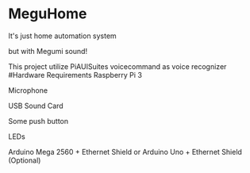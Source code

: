 # MeguHome
It's just home automation system 

but with Megumi sound!

This project utilize PiAUISuites voicecommand as voice recognizer
#Hardware Requirements
Raspberry Pi 3 

Microphone 

USB Sound Card 

Some push button 

LEDs

Arduino Mega 2560 + Ethernet Shield or Arduino Uno + Ethernet Shield (Optional)
